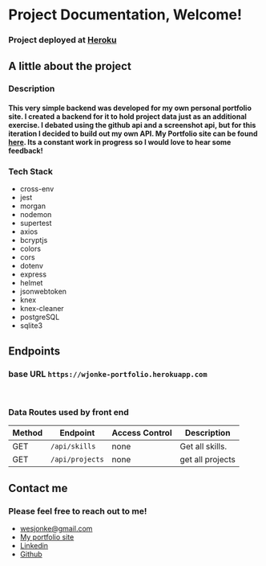 # Project Documentation, Welcome!

### Project deployed at [Heroku](https://wjonke-portfolio.herokuapp.com 'Portfolio Backend') <br>

## A little about the project

### Description

#### This very simple backend was developed for my own personal portfolio site. I created a backend for it to hold project data just as an additional exercise. I debated using the github api and a screenshot api, but for this iteration I decided to build out my own API. My Portfolio site can be found [here](https://www.wesjonke.com 'Wes Jonke Portfolio'). Its a constant work in progress so I would love to hear some feedback!


### Tech Stack

- cross-env
- jest
- morgan
- nodemon
- supertest
- axios
- bcryptjs
- colors
- cors
- dotenv
- express
- helmet
- jsonwebtoken
- knex
- knex-cleaner
- postgreSQL
- sqlite3

## Endpoints

### base URL `https://wjonke-portfolio.herokuapp.com `
<br>

### Data Routes used by front end

| Method | Endpoint                        | Access Control | Description                                |
| ------ | ------------------------------- | -------------- | ------------------------------------------ |
| GET    | `/api/skills`                   | none           | Get all skills.                            |
| GET    | `/api/projects`                 | none           | get all projects                           |

## Contact me

### Please feel free to reach out to me!

- wesjonke@gmail.com
- [My portfolio site](https://www.wesjonke.com 'Wes Jonke Portfolio')
- [Linkedin](https://www.linkedin.com/in/wes-jonke/ 'Wes Jonke')
- [Github](https://github.com/Wjonke 'Wes Jonke')
